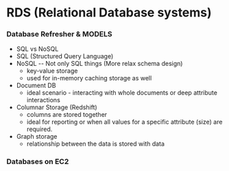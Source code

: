 # RDS (Relational Database systems)


### Database Refresher & MODELS
- SQL vs NoSQL
- SQL (Structured Query Language)
- NoSQL -- Not only SQL things (More relax schema design)
  - key-value storage
  - used for in-memory caching storage as well
- Document DB
  - ideal scenario - interacting with whole documents or deep attribute interactions
- Columnar Storage (Redshift)
  - columns are stored together
  - ideal for reporting or when all values for a specific attribute (size) are required.
- Graph storage
  - relationship between the data is stored with data

### Databases on EC2
